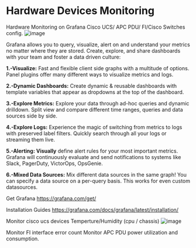 # Hardware Devices Monitoring 
Hardware Monitoring on Grafana Cisco UCS/ APC PDU/ FI/Cisco Switches config.
![image](https://user-images.githubusercontent.com/30586376/117644657-5645c580-b1a7-11eb-9a8c-ad8a72712ee4.png)

Grafana allows you to query, visualize, alert on and understand your metrics no matter where they are stored. Create, explore, and share dashboards with your team and foster a data driven culture:

**1.-**Visualize**:** Fast and flexible client side graphs with a multitude of options. Panel plugins offer many different ways to visualize metrics and logs.

**2.-Dynamic Dashboards:** Create dynamic & reusable dashboards with template variables that appear as dropdowns at the top of the dashboard.

**3.-Explore Metrics:** Explore your data through ad-hoc queries and dynamic drilldown. Split view and compare different time ranges, queries and data sources side by side.

**4.-Explore Logs:** Experience the magic of switching from metrics to logs with preserved label filters. Quickly search through all your logs or streaming them live.

**5.-Alerting: Visually** define alert rules for your most important metrics. Grafana will continuously evaluate and send notifications to systems like Slack, PagerDuty, VictorOps, OpsGenie.

**6.-Mixed Data Sources:** Mix different data sources in the same graph! You can specify a data source on a per-query basis. This works for even custom datasources.


Get Grafana https://grafana.com/get/

Installation Guides https://grafana.com/docs/grafana/latest/installation/

Monitor cisco ucs devices Temperture/Humidity (cpu / chassis)
![image](https://user-images.githubusercontent.com/30586376/117647924-3d3f1380-b1ab-11eb-843a-6e920448fa04.png)

Monitor FI interface error count 
Monitor APC PDU power utilization and consumption.
